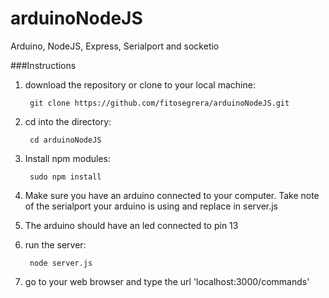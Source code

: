 # arduinoNodeJS
Arduino, NodeJS, Express, Serialport and socketio

###Instructions

1. download the repository or clone to your local machine:

		git clone https://github.com/fitosegrera/arduinoNodeJS.git

2. cd into the directory:

		cd arduinoNodeJS

3. Install npm modules:

		sudo npm install

4. Make sure you have an arduino connected to your computer. Take note of the serialport your arduino is using and replace in server.js

5. The arduino should have an led connected to pin 13

6. run the server:

		node server.js

7. go to your web browser and type the url 'localhost:3000/commands'